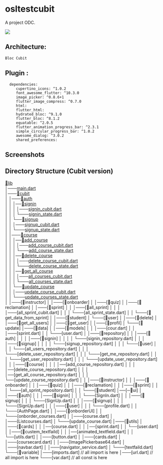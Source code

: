 # osltestcubit

A project ODC.
<p align="start">
<img src="https://img.shields.io/github/last-commit/odc-student/learning-management-system-mobile/feat-1?label=Last%20commit">
</p>


## Architecture:

    Bloc Cubit


## Plugin :

      dependencies:
         cupertino_icons: ^1.0.2
         font_awesome_flutter: ^10.3.0
         image_picker: ^0.8.6+1
         flutter_image_compress: ^0.7.0
         html:
         flutter_html:
         hydrated_bloc: ^9.1.0
         flutter_bloc: ^8.1.2
         equatable: ^2.0.5
         flutter_animation_progress_bar: ^2.3.1
         simple_circular_progress_bar: ^1.0.2
         awesome_dialog: ^3.0.2
         shared_preferences:


## Screenshots


## Directory Structure (Cubit version)

[📂lib](https://github.com/odc-student/learning-management-system-mobile/tree/feat-1/lib) </br>
│───[main.dart](https://github.com/odc-student/learning-management-system-mobile/tree/feat-1/lib/main.dart)   </br>
│───[📂cubit](https://github.com/odc-student/learning-management-system-mobile/tree/feat-1/lib/cubit)   </br>
│   │───[📂auth](https://github.com/odc-student/learning-management-system-mobile/tree/feat-1/lib/cubit/auth) </br>
│   │   │──[📂signin](https://github.com/odc-student/learning-management-system-mobile/tree/feat-1/lib/cubit/auth/signin) </br>
│   │   │   │───[signin_cubit.dart](https://github.com/odc-student/learning-management-system-mobile/tree/feat-1/lib/cubit/auth/signin/signin_cubit.dart) </br>
│   │   │   └───[signin_state.dart](https://github.com/odc-student/learning-management-system-mobile/tree/feat-1/lib/cubit/auth/signin/signin_state.dart) </br>
│   │   └──[📂signup](https://github.com/odc-student/learning-management-system-mobile/tree/feat-1/lib/cubit/auth/signup) </br>
│   │       │───[signup_cubit.dart](https://github.com/odc-student/learning-management-system-mobile/tree/feat-1/lib/cubit/auth/signup/signup_cubit.dart) </br>
│   │       └───[signup_state.dart](https://github.com/odc-student/learning-management-system-mobile/tree/feat-1/lib/cubit/auth/signup/signup_state.dart) </br>
│   │───[📂course](https://github.com/odc-student/learning-management-system-mobile/tree/feat-1/lib/cubit/course) </br>
│   │   │──[📂add_course](https://github.com/odc-student/learning-management-system-mobile/tree/feat-1/lib/cubit/course/add_course) </br>
│   │   │   │───[add_course_cubit.dart](https://github.com/odc-student/learning-management-system-mobile/tree/feat-1/lib/cubit/course/add_course/add_course_cubit.dart) </br>
│   │   │   └───[add_course_state.dart](https://github.com/odc-student/learning-management-system-mobile/tree/feat-1/lib/cubit/course/add_course/add_course_state.dart) </br>
│   │   │──[📂delete_course](https://github.com/odc-student/learning-management-system-mobile/tree/feat-1/lib/cubit/course/delete_course) </br>
│   │   │   │───[delete_course_cubit.dart](https://github.com/odc-student/learning-management-system-mobile/tree/feat-1/lib/cubit/course/delete_course/delete_course_cubit.dart) </br>
│   │   │   └───[delete_course_state.dart](https://github.com/odc-student/learning-management-system-mobile/tree/feat-1/lib/cubit/course/delete_course/delete_course_state.dart) </br>
│   │   │──[📂get_all_course](https://github.com/odc-student/learning-management-system-mobile/tree/feat-1/lib/cubit/course/get_all_course) </br>
│   │   │   │───[all_courses_cubit.dart](https://github.com/odc-student/learning-management-system-mobile/tree/feat-1/lib/cubit/course/get_all_course/get_all_courses_cubit.dart) </br>
│   │   │   └───[all_courses_state.dart](https://github.com/odc-student/learning-management-system-mobile/tree/feat-1/lib/cubit/course/get_all_course/get_all_courses_state.dart) </br>
│   │   └──[📂update_course](https://github.com/odc-student/learning-management-system-mobile/tree/feat-1/lib/cubit/course/update_course) </br>
│   │       │───[update_course_cubit.dart](https://github.com/odc-student/learning-management-system-mobile/tree/feat-1/lib/cubit/course/update_course/update_course_cubit.dart) </br>
│   │       └───[update_courses_state.dart](https://github.com/odc-student/learning-management-system-mobile/tree/feat-1/lib/cubit/course/update_courseupdate_course_state.dart) </br>
│   │───[📂instructor]
│   │───[📂onboarder]
│   │───[📂quiz]
│   │───[📂reclamation]
│   │───[📂sprint]
│   │   │───[📂all_sprint]
│   │   │    │───[all_sprint_cubit.dart]
│   │   │    └───[all_sprint_state.dart]
│   │   └───[📂get_data_from_sprint]
│   │───[📂student]
│   └───[📂user]
│        │───[📂delete]
│        │───[📂get_all_users]
│        │───[📂get_user]
│        │───[📂profil]
│        └───[📂update]
│───[📂data]
│   │───[📂models]
│   │   │───[cour.dart]
│   │   │───[sprint.dart]
│   │   └───[user.dart]
│   │───[📂repository]
│   │   │───[📂auth]
│   │   │    │───[📂signin]
│   │   │    │    └───[signin_repository.dart]
│   │   │    │───[📂signup]
│   │   │    │   └───[signup_repository.dart]
│   │   │    └───[📂user]
│   │   │        └───[all_users_repository.dart]
│   │   │        └───[delete_user_repository.dart]
│   │   │        └───[get_me_repository.dart]
│   │   │        └───[get_user_repository.dart]
│   │   │        └───[update_user_repository.dart]
│   │   │───[📂course]
│   │   │   │──[add_course_repository.dart]
│   │   │   │──[delete_course_repository.dart]
│   │   │   │──[get_all_course_repository.dart]
│   │   │   └──[update_course_repository.dart]
│   │   │───[📂instructor]
│   │   │───[📂onboarder]
│   │   │───[📂quiz]
│   │   │───[📂reclamation]
│   │   │───[📂sprint]
│   │   │   └───[all_sprint_repository.dart]
│   │   └───[📂student]
│──[─📂ui]
│   │───[📂auth]
│   │   │───[📂signin]
│   │   │   └───[SignIn.dart]
│   │   │───[📂signup]
│   │   │   └───[SignUp.dart]
│   │   │───[📂signup]
│   │   │   └───[SignUp.dart]
│   │   │───[📂user]
│   │   │   └───[profile.dart]
│   │   └───[AuthPage.dart]
│   │───[📂onborderUI]
│   │   └───[onborder_courses.dart]
│   │───[course.dart]
│   │───[Listcourses.dart]
│   └───[update_course.dart]
│───[📂utils]
│   │───[📂cards]
│   │    │──[course.dart]
│   │    │──[sprint.dart]
│   │    └──[user.dart]
│   │───[📂custem_textfaild]
│   │    │──[animated_textfield.dart]
│   │    └──[utils.dart]
│   │───[button.dart]
│   │───[cards.dart]
│   │───[coursecard.dart]
│   │───[ImagePickerbase64.dart]
│   │───[navbar.dart]
│   │───[navigator_service.dart]
│   └───[textfaild.dart]
└───[📂variable]
    │───[imports.dart]  // all import is here
    │───[url.dart]     // all import is here
    └───[var.dart]      // all const is here

